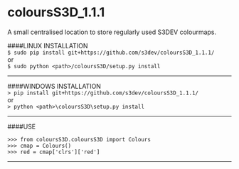 # coloursS3D_1.1.1
A small centralised location to store regularly used S3DEV colourmaps.

####LINUX INSTALLATION  
`$ sudo pip install git+https://github.com/s3dev/coloursS3D_1.1.1/`  
or  
`$ sudo python <path>/coloursS3D/setup.py install`  

-----  

####WINDOWS INSTALLATION  
`> pip install git+https://github.com/s3dev/coloursS3D_1.1.1/`  
or  
`> python <path>\coloursS3D\setup.py install`  

-----  

####USE
```
>>> from coloursS3D.coloursS3D import Colours
>>> cmap = Colours()
>>> red = cmap['clrs']['red']
```  
-----  
